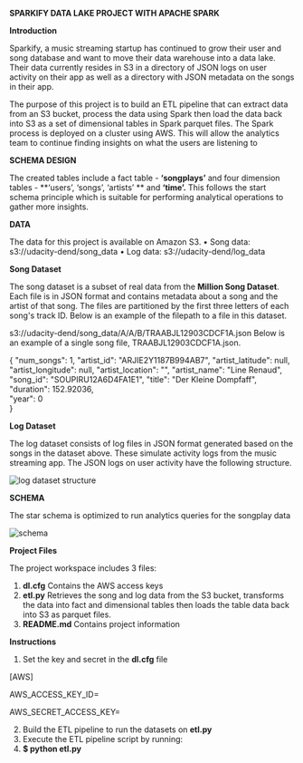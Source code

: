 **SPARKIFY DATA LAKE PROJECT WITH APACHE SPARK**


**Introduction**

Sparkify, a music streaming startup has continued to grow their user and song database and want to move their data warehouse into a data lake. Their data currently resides in S3 in a directory of JSON logs on user activity on their app as well as a directory with JSON metadata on the songs in their app.  


The purpose of this project is to build an ETL pipeline that can extract data from an S3 bucket, process the data using Spark then load the data back into S3 as a set of dimensional tables in Spark parquet files. The Spark process is deployed on a cluster using AWS. This will allow the analytics team to continue finding insights on what the users are listening to

**SCHEMA DESIGN**

The created tables include a fact table - **‘songplays’** and four dimension tables - **‘users’, ‘songs’, ‘artists’ ** and **‘time’.**  This follows the start schema principle which is suitable for performing analytical operations to gather more insights.

**DATA**

The data for this project is available on Amazon S3.
•	Song data: s3://udacity-dend/song_data
•	Log data: s3://udacity-dend/log_data

**Song Dataset**

The song dataset is a subset of real data from the **Million Song Dataset**. Each file is in JSON format and contains metadata about a song and the artist of that song.
The files are partitioned by the first three letters of each song's track ID. Below is an example of the filepath to a file in this dataset.

s3://udacity-dend/song_data/A/A/B/TRAABJL12903CDCF1A.json
Below is an example of a single song file, TRAABJL12903CDCF1A.json.

{
    "num_songs": 1, 
    "artist_id": "ARJIE2Y1187B994AB7", 
    "artist_latitude": null, 
    "artist_longitude": null, 
    "artist_location": "", 
    "artist_name": "Line Renaud", 
    "song_id": "SOUPIRU12A6D4FA1E1", 
    "title": "Der Kleine Dompfaff", 
    "duration": 152.92036, <br>
    "year": 0    
}

**Log Dataset**

The log dataset consists of log files in JSON format generated based on the songs in the dataset above. These simulate activity logs from the music streaming app. The JSON logs on user activity have the following structure.

![log dataset structure](https://user-images.githubusercontent.com/116004104/213382358-55e12f4a-b9bb-4972-b1e9-ac778f1b545a.png)

 
**SCHEMA**

The star schema is optimized to run analytics queries for the songplay data

![schema](https://user-images.githubusercontent.com/116004104/213382539-706f8779-7462-4a9d-8851-920db1d74049.jpeg)


**Project Files**

The project workspace includes 3 files:
1.	**dl.cfg** Contains the AWS access keys
2.	**etl.py** Retrieves the song and log data from the S3 bucket, transforms the data into fact and dimensional tables then loads the table data back into S3 as parquet files.
3.	**README.md** Contains project information 

**Instructions**

1.	Set the key and secret in the **dl.cfg** file

[AWS]

AWS_ACCESS_KEY_ID=

AWS_SECRET_ACCESS_KEY=


2.	Build the ETL pipeline to run the datasets on **etl.py**
3.	Execute the ETL pipeline script by running:
4.	 **$ python etl.py**


